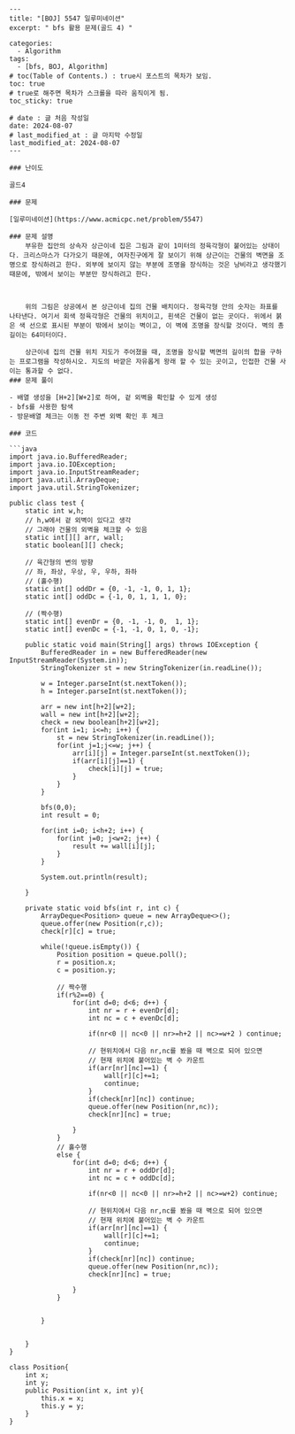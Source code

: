 	---
	title: "[BOJ] 5547 일루미네이션"
	excerpt: " bfs 활용 문제(골드 4) "
	
	categories:
	  - Algorithm
	tags:
	  - [bfs, BOJ, Algorithm]
	# toc(Table of Contents.) : true시 포스트의 목차가 보임.
	toc: true
	# true로 해주면 목차가 스크롤을 따라 움직이게 됨.
	toc_sticky: true
	
	# date : 글 처음 작성일
	date: 2024-08-07
	# last_modified_at : 글 마지막 수정일
	last_modified_at: 2024-08-07
	---
	
	### 난이도
	
	골드4
	
	### 문제
	
	[일루미네이션](https://www.acmicpc.net/problem/5547)
	
	### 문제 설명
		부유한 집안의 상속자 상근이네 집은 그림과 같이 1미터의 정육각형이 붙어있는 상태이다. 크리스마스가 다가오기 때문에, 여자친구에게 잘 보이기 위해 상근이는 건물의 벽면을 조명으로 장식하려고 한다. 외부에 보이지 않는 부분에 조명을 장식하는 것은 낭비라고 생각했기 때문에, 밖에서 보이는 부분만 장식하려고 한다.
	
	
	
		위의 그림은 상공에서 본 상근이네 집의 건물 배치이다. 정육각형 안의 숫자는 좌표를 나타낸다. 여기서 회색 정육각형은 건물의 위치이고, 흰색은 건물이 없는 곳이다. 위에서 붉은 색 선으로 표시된 부분이 밖에서 보이는 벽이고, 이 벽에 조명을 장식할 것이다. 벽의 총 길이는 64미터이다.
	
		상근이네 집의 건물 위치 지도가 주어졌을 때, 조명을 장식할 벽면의 길이의 합을 구하는 프로그램을 작성하시오. 지도의 바깥은 자유롭게 왕래 할 수 있는 곳이고, 인접한 건물 사이는 통과할 수 없다.
	### 문제 풀이
	
	- 배열 생성을 [H+2][W+2]로 하여, 겉 외벽을 확인할 수 있게 생성
	- bfs를 사용한 탐색
	- 방문배열 체크는 이동 전 주변 외벽 확인 후 체크
	
	### 코드
	
	```java
	import java.io.BufferedReader;
	import java.io.IOException;
	import java.io.InputStreamReader;
	import java.util.ArrayDeque;
	import java.util.StringTokenizer;
	
	public class test {
		static int w,h;
		// h,w에서 겉 외벽이 있다고 생각
		// 그래야 건물의 외벽을 체크할 수 있음
		static int[][] arr, wall;
		static boolean[][] check;
		
		// 육간형의 변의 방향
		// 좌, 좌상, 우상, 우, 우하, 좌하
		// (홀수행)
		static int[] oddDr = {0, -1, -1, 0, 1, 1};
		static int[] oddDc = {-1, 0, 1, 1, 1, 0};
		
		// (짝수행)
		static int[] evenDr = {0, -1, -1, 0,  1, 1};
		static int[] evenDc = {-1, -1, 0, 1, 0, -1};
		
		public static void main(String[] args) throws IOException {
			BufferedReader in = new BufferedReader(new InputStreamReader(System.in));
			StringTokenizer st = new StringTokenizer(in.readLine());
			
			w = Integer.parseInt(st.nextToken());
			h = Integer.parseInt(st.nextToken());
			
			arr = new int[h+2][w+2];
			wall = new int[h+2][w+2];
			check = new boolean[h+2][w+2];
			for(int i=1; i<=h; i++) {
				st = new StringTokenizer(in.readLine());
				for(int j=1;j<=w; j++) {
					arr[i][j] = Integer.parseInt(st.nextToken());
					if(arr[i][j]==1) {
						check[i][j] = true;
					}
				}
			}
			
			bfs(0,0);
			int result = 0;
			
			for(int i=0; i<h+2; i++) {
				for(int j=0; j<w+2; j++) {
					result += wall[i][j];
				}
			}
			
			System.out.println(result);
			
		}
	
		private static void bfs(int r, int c) {
			ArrayDeque<Position> queue = new ArrayDeque<>();
			queue.offer(new Position(r,c));
			check[r][c] = true;
			
			while(!queue.isEmpty()) {
				Position position = queue.poll();
				r = position.x;
				c = position.y;
				
				// 짝수행
				if(r%2==0) {
					for(int d=0; d<6; d++) {
						int nr = r + evenDr[d];
						int nc = c + evenDc[d];
					
						if(nr<0 || nc<0 || nr>=h+2 || nc>=w+2 ) continue;
						
						// 현위치에서 다음 nr,nc를 봤을 때 벽으로 되어 있으면
						// 현재 위치에 붙어있는 벽 수 카운트
						if(arr[nr][nc]==1) {
							wall[r][c]+=1;
							continue;
						}
						if(check[nr][nc]) continue;
						queue.offer(new Position(nr,nc));
						check[nr][nc] = true;
						
					}
				}
				// 홀수행
				else {
					for(int d=0; d<6; d++) {
						int nr = r + oddDr[d];
						int nc = c + oddDc[d];
	
						if(nr<0 || nc<0 || nr>=h+2 || nc>=w+2) continue;
					
						// 현위치에서 다음 nr,nc를 봤을 때 벽으로 되어 있으면
						// 현재 위치에 붙어있는 벽 수 카운트
						if(arr[nr][nc]==1) {
							wall[r][c]+=1;
							continue;
						}
						if(check[nr][nc]) continue;
						queue.offer(new Position(nr,nc));
						check[nr][nc] = true;
						
					}				
				}
				
				
			}
			
			
		}
	}
	
	class Position{
		int x;
		int y;
		public Position(int x, int y){
			this.x = x;
			this.y = y;
		}
	}
	
	













```
